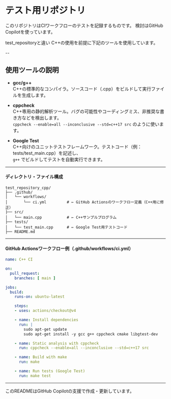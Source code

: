 # テスト用リポジトリ

このリポジトリはCIワークフローのテストを記録するものです。
検討はGitHub Copilotを使っています。

test_repositoryと違い
C++の使用を前提に下記のツールを使用しています。

--
## 使用ツールの説明

- **gcc/g++**  
  C++の標準的なコンパイラ。ソースコード（.cpp）をビルドして実行ファイルを生成します。

- **cppcheck**  
  C++専用の静的解析ツール。バグの可能性やコーディングミス、非推奨な書き方などを検出します。  
  `cppcheck --enable=all --inconclusive --std=c++17 src` のように使います。

- **Google Test**  
  C++向けのユニットテストフレームワーク。テストコード（例：tests/test_main.cpp）を記述し、  
  `g++` でビルドしてテストを自動実行できます。

---
#### ディレクトリ・ファイル構成

```
test_repository_cpp/
├── .github/
│   └── workflows/
│       └── ci.yml         # ← GitHub Actionsのワークフロー定義（C++用に修正）
├── src/
│   └── main.cpp           # ← C++サンプルプログラム
├── tests/
│   └── test_main.cpp      # ← Google Test用テストコード
├── README.md

```

---
#### GitHub Actionsワークフロー例（.github/workflows/ci.yml）

```yaml
name: C++ CI

on:
  pull_request:
    branches: [ main ]

jobs:
  build:
    runs-on: ubuntu-latest

    steps:
    - uses: actions/checkout@v4

    - name: Install dependencies
      run: |
        sudo apt-get update
        sudo apt-get install -y gcc g++ cppcheck cmake libgtest-dev

    - name: Static analysis with cppcheck
      run: cppcheck --enable=all --inconclusive --std=c++17 src

    - name: Build with make
      run: make

    - name: Run tests (Google Test)
      run: make test
```

---

このREADMEはGitHub Copilotの支援で作成・更新しています。
